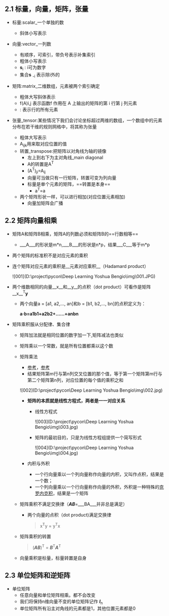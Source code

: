 ## 2.1 标量，向量，矩阵，张量
- 标量:scalar_一个单独的数
    - 斜体小写表示
- 向量:vector_一列数
    - 有顺序，可索引，带负号表示补集索引
    - 粗体小写表示
    - **s**<sub>i</sub> : i可为数字
    - 集合**s** <sub>-i</sub> 表示除i外的

- 矩阵:matrix_二维数组，元素被两个索引确定
    - 粗体大写斜体表示
    - f(A)i,j 表示函数f 作用在 A 上输出的矩阵的第 i 行第 j 列元素
    - : 表示行的所有元素
- 张量_tensor:某些情况下我们会讨论坐标超过两维的数组，一个数组中的元素分布在若干维的规则网格中，将其称为张量
    - 粗体大写表示
    - A<sub>ijk</sub>用来取对应位置的值
    - 转置_transpose:把矩阵以对角线为轴的镜像
        - 左上到右下为主对角线_main diagonal
        - A的转置是A<sup>T</sup>
        - (A<sup>T</sup>)<sub>ji</sub>=A<sub>ij</sub>
        - 向量可当做只有一行矩阵，转置可变为列向量
        - 标量是单个元素的矩阵，==转置是本身==
            - a<sup>T</sup>=a
    - 两个矩阵形状一样，可以进行相加(对应位置元素相加)
        - 向量加矩阵会广播
## 2.2 矩阵向量相乘
- 矩阵A和矩阵B相乘，矩阵A的列数必须和矩阵B的==行数相等==
  - ___A___的形状是m*n,___B___的形状是n\*p，结果___C___等于m\*p

- 两个矩阵的标准积不是对应元素的乘积

- 连个矩阵对应元素的乘积是__元素对应乘积__（Hadamard product）

  ![001](D:\project\pycon\Deep Learning Yoshua Bengio\img\001.JPG)

- 两个维数相同的向量__x__和__y__的点积（dot product）可看作是矩阵__x__<sup>T</sup>__y__

  - 两个向量a = [a1, a2,…, an]和b = [b1, b2,…, bn]的点积定义为：

    __a·b=a1b1+a2b2+……+anbn__

- 矩阵乘积服从分配律、集合律

  - 矩阵加法就是相同位置的数字加一下,矩阵减法也类似

  - 矩阵乘以一个常数，就是所有位置都乘以这个数

  - 矩阵乘法

    - [参考](https://nolaymanleftbehind.wordpress.com/2011/07/10/linear-algebra-what-matrices-actually-are/)，[参考](https://www.cnblogs.com/alantu2018/p/8528299.html)
    - 结果矩阵第m行与第n列交叉位置的那个值，等于第一个矩阵第m行与第二个矩阵第n列，对应位置的每个值的乘积之和

    ![002](D:\project\pycon\Deep Learning Yoshua Bengio\img\002.jpg)

    - **矩阵的本质就是线性方程式，两者是一一对应关系**

      - 线性方程式

        ![003](D:\project\pycon\Deep Learning Yoshua Bengio\img\003.jpg)

      - 矩阵的最初目的，只是为线性方程组提供一个简写形式

        ![004](D:\project\pycon\Deep Learning Yoshua Bengio\img\004.jpg)

    - 内积与外积

      - 一个行向量乘以一个列向量称作向量的内积，又叫作点积，结果是一个数；
      - 一个列向量乘以一个行向量称作向量的外积，外积是一种特殊的[克罗内克积](http://zh.wikipedia.org/wiki/%E5%85%8B%E7%BD%97%E5%86%85%E5%85%8B%E7%A7%AF)，结果是一个矩阵

  - 矩阵乘积不满足交换律（___AB___=___BA___并非总是满足）

    - 两个向量的点积（dot product)满足交换律

      > x<sup>T</sup>y = y<sup>T</sup>x

  - 矩阵乘积的转置

    > (___AB___)<sup>T</sup> = ___B___<sup>T</sup>___A___<sup>T</sup>

  - 向量乘积是标量，标量转置是自身

## 2.3 单位矩阵和逆矩阵

- 单位矩阵
  - 任意向量和单位矩阵相乘。都不会改变
  - 我们将保持n维向量不变的单位矩阵记作 ___I___<sub>n</sub>
  - 单位矩阵所有沿主对角线的元素都是1，其他位置元素都是0

















